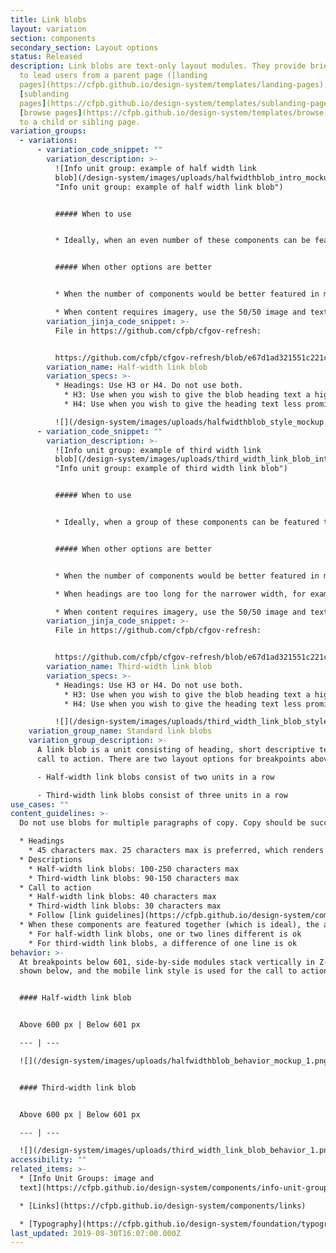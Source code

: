 ```yaml
---
title: Link blobs
layout: variation
section: components
secondary_section: Layout options
status: Released
description: Link blobs are text-only layout modules. They provide brief context
  to lead users from a parent page ([landing
  pages](https://cfpb.github.io/design-system/templates/landing-pages),
  [sublanding
  pages](https://cfpb.github.io/design-system/templates/sublanding-pages), and
  [browse pages](https://cfpb.github.io/design-system/templates/browse-pages))
  to a child or sibling page.
variation_groups:
  - variations:
      - variation_code_snippet: ""
        variation_description: >-
          ![Info unit group: example of half width link
          blob](/design-system/images/uploads/halfwidthblob_intro_mockup.png
          "Info unit group: example of half width link blob")


          ##### When to use


          * Ideally, when an even number of these components can be featured together.


          ##### When other options are better


          * When the number of components would be better featured in multiples of 3, use the third-width link blob.

          * When content requires imagery, use the 50/50 image and text or 25/75 image and text components.
        variation_jinja_code_snippet: >-
          File in https://github.com/cfpb/cfgov-refresh:


          https://github.com/cfpb/cfgov-refresh/blob/e67d1ad321551c221c01eaa62589dfdd1177d1dc/cfgov/jinja2/v1/_includes/organisms/half-width-link-blob-group.html
        variation_name: Half-width link blob
        variation_specs: >-
          * Headings: Use H3 or H4. Do not use both.
            * H3: Use when you wish to give the blob heading text a higher level of prominence within the page hierarchy. Avoid using H3 when it will cause the heading to break to 3 lines or more.
            * H4: Use when you wish to give the heading text less prominence within the page hierarchy or when the blob set follows an H3 heading. When you select the H4 you have the option of including a minicon to the left of the heading.

          ![](/design-system/images/uploads/halfwidthblob_style_mockup.png)
      - variation_code_snippet: ""
        variation_description: >-
          ![Info unit group: example of third width link
          blob](/design-system/images/uploads/third_width_link_blob_intro.png
          "Info unit group: example of third width link blob")


          ##### When to use


          * Ideally, when a group of these components can be featured together in multiples of three (3, 6, 9, etc.).


          ##### When other options are better


          * When the number of components would be better featured in multiples of 2, use the half-width link blob instead

          * When headings are too long for the narrower width, for example, when they break to 3 lines or more.

          * When content requires imagery, use the 50/50 image and text or the 25/75 image and text instead.
        variation_jinja_code_snippet: >-
          File in https://github.com/cfpb/cfgov-refresh:


          https://github.com/cfpb/cfgov-refresh/blob/e67d1ad321551c221c01eaa62589dfdd1177d1dc/cfgov/jinja2/v1/_includes/organisms/third-width-link-blob-group.html
        variation_name: Third-width link blob
        variation_specs: >-
          * Headings: Use H3 or H4. Do not use both.
            * H3: Use when you wish to give the blob heading text a higher level of prominence within the page hierarchy. Avoid using H3 when it will cause the heading to break to 3 lines or more.
            * H4: Use when you wish to give the heading text less prominence within the page hierarchy or when the blob set follows an H3 heading. When you select the H4 you have the option of including a minicon to the left of the heading.

          ![](/design-system/images/uploads/third_width_link_blob_style.png)
    variation_group_name: Standard link blobs
    variation_group_description: >-
      A link blob is a unit consisting of heading, short descriptive text, and
      call to action. There are two layout options for breakpoints above 601 px:

      - Half-width link blobs consist of two units in a row

      - Third-width link blobs consist of three units in a row
use_cases: ""
content_guidelines: >-
  Do not use blobs for multiple paragraphs of copy. Copy should be succinct.

  * Headings
    * 45 characters max. 25 characters max is preferred, which renders as one line at max column width.
  * Descriptions
    * Half-width link blobs: 100-250 characters max
    * Third-width link blobs: 90-150 characters max
  * Call to action
    * Half-width link blobs: 40 characters max
    * Third-width link blobs: 30 characters max
    * Follow [link guidelines](https://cfpb.github.io/design-system/components/links).
  * When these components are featured together (which is ideal), the amount of content in each component should be as close to the same number of total lines as possible.
    * For half-width link blobs, one or two lines different is ok
    * For third-width link blobs, a difference of one line is ok
behavior: >-
  At breakpoints below 601, side-by-side modules stack vertically in Z-order as
  shown below, and the mobile link style is used for the call to action link(s)


  #### Half-width link blob


  Above 600 px | Below 601 px

  --- | ---

  ![](/design-system/images/uploads/halfwidthblob_behavior_mockup_1.png) | ![](/design-system/images/uploads/halfwidthblob_behavior_mockup_2.png)


  #### Third-width link blob


  Above 600 px | Below 601 px

  --- | ---

  ![](/design-system/images/uploads/third_width_link_blob_behavior_1.png) | ![](/design-system/images/uploads/third_width_link_blob_behavior_2.png)
accessibility: ""
related_items: >-
  * [Info Unit Groups: image and
  text](https://cfpb.github.io/design-system/components/info-unit-groups-image-and-text)

  * [Links](https://cfpb.github.io/design-system/components/links)

  * [Typography](https://cfpb.github.io/design-system/foundation/typography)
last_updated: 2019-08-30T16:07:00.000Z
---
```

